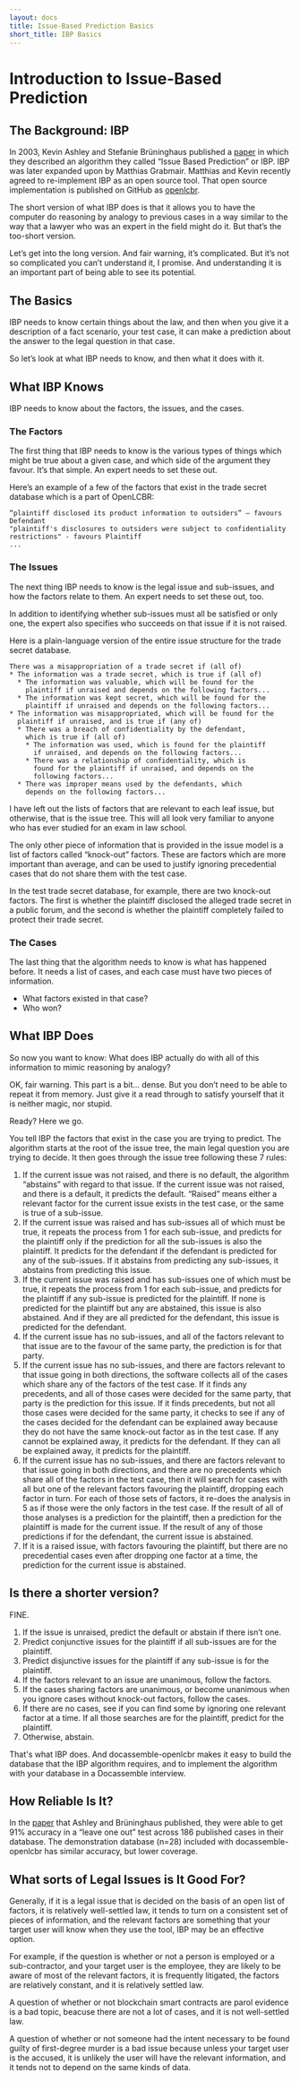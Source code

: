 ```yaml
---
layout: docs
title: Issue-Based Prediction Basics
short_title: IBP Basics
---
```

# Introduction to Issue-Based Prediction
## The Background: IBP
In 2003, Kevin Ashley and Stefanie Brüninghaus published a [paper] in which they described an algorithm they called “Issue Based Prediction” or IBP. IBP was later expanded upon by Matthias Grabmair. Matthias and Kevin recently agreed to re-implement IBP as an open source tool. That open source implementation is published on GitHub as [openlcbr].

The short version of what IBP does is that it allows you to have the computer do reasoning by analogy to previous cases in a way similar to the way that a lawyer who was an expert in the field might do it. But that’s the too-short version.

Let’s get into the long version. And fair warning, it’s complicated. But it’s not so complicated you can’t understand it, I promise. And understanding it is an important part of being able to see its potential.

## The Basics
IBP needs to know certain things about the law, and then when you give it a description of a fact scenario, your test case, it can make a prediction about the answer to the legal question in that case.

So let’s look at what IBP needs to know, and then what it does with it.

## What IBP Knows
IBP needs to know about the factors, the issues, and the cases.

### The Factors
The first thing that IBP needs to know is the various types of things which might be true about a given case, and which side of the argument they favour. It’s that simple. An expert needs to set these out.

Here’s an example of a few of the factors that exist in the trade secret database which is a part of OpenLCBR:

```
“plaintiff disclosed its product information to outsiders” — favours Defendant
"plaintiff's disclosures to outsiders were subject to confidentiality restrictions" - favours Plaintiff
...
```
### The Issues
The next thing IBP needs to know is the legal issue and sub-issues, and how the factors relate to them. An expert needs to set these out, too.

In addition to identifying whether sub-issues must all be satisfied or only one, the expert also specifies who succeeds on that issue if it is not raised.

Here is a plain-language version of the entire issue structure for the trade secret database.

```
There was a misappropriation of a trade secret if (all of)
* The information was a trade secret, which is true if (all of)
  * The information was valuable, which will be found for the
    plaintiff if unraised and depends on the following factors...
  * The information was kept secret, which will be found for the
    plaintiff if unraised and depends on the following factors...
* The information was misappropriated, which will be found for the
  plaintiff if unraised, and is true if (any of)
  * There was a breach of confidentiality by the defendant,
    which is true if (all of)
    * The information was used, which is found for the plaintiff
      if unraised, and depends on the following factors...
    * There was a relationship of confidentiality, which is
      found for the plaintiff if unraised, and depends on the
      following factors...
  * There was improper means used by the defendants, which
    depends on the following factors...
```

I have left out the lists of factors that are relevant to each leaf issue, but otherwise, that is the issue tree. This will all look very familiar to anyone who has ever studied for an exam in law school.

The only other piece of information that is provided in the issue model is a list of factors called “knock-out” factors. These are factors which are more important than average, and can be used to justify ignoring precedential cases that do not share them with the test case.

In the test trade secret database, for example, there are two knock-out factors. The first is whether the plaintiff disclosed the alleged trade secret in a public forum, and the second is whether the plaintiff completely failed to protect their trade secret.

### The Cases
The last thing that the algorithm needs to know is what has happened before. It needs a list of cases, and each case must have two pieces of information.

* What factors existed in that case?
* Who won?

## What IBP Does
So now you want to know: What does IBP actually do with all of this information to mimic reasoning by analogy?

OK, fair warning. This part is a bit… dense. But you don’t need to be able to repeat it from memory. Just give it a read through to satisfy yourself that it is neither magic, nor stupid.

Ready? Here we go.

You tell IBP the factors that exist in the case you are trying to predict. The algorithm starts at the root of the issue tree, the main legal question you are trying to decide. It then goes through the issue tree following these 7 rules:

1. If the current issue was not raised, and there is no default, the algorithm “abstains” with regard to that issue. If the current issue was not raised, and there is a default, it predicts the default. “Raised” means either a relevant factor for the current issue exists in the test case, or the same is true of a sub-issue.
2. If the current issue was raised and has sub-issues all of which must be true, it repeats the process from 1 for each sub-issue, and predicts for the plaintiff only if the prediction for all the sub-issues is also the plaintiff. It predicts for the defendant if the defendant is predicted for any of the sub-issues. If it abstains from predicting any sub-issues, it abstains from predicting this issue.
3. If the current issue was raised and has sub-issues one of which must be true, it repeats the process from 1 for each sub-issue, and predicts for the plaintiff if any sub-issue is predicted for the plaintiff. If none is predicted for the plaintiff but any are abstained, this issue is also abstained. And if they are all predicted for the defendant, this issue is predicted for the defendant.
4. If the current issue has no sub-issues, and all of the factors relevant to that issue are to the favour of the same party, the prediction is for that party.
5. If the current issue has no sub-issues, and there are factors relevant to that issue going in both directions, the software collects all of the cases which share any of the factors of the test case. If it finds any precedents, and all of those cases were decided for the same party, that party is the prediction for this issue. If it finds precedents, but not all those cases were decided for the same party, it checks to see if any of the cases decided for the defendant can be explained away because they do not have the same knock-out factor as in the test case. If any cannot be explained away, it predicts for the defendant. If they can all be explained away, it predicts for the plaintiff.
6. If the current issue has no sub-issues, and there are factors relevant to that issue going in both directions, and there are no precedents which share all of the factors in the test case, then it will search for cases with all but one of the relevant factors favouring the plaintiff, dropping each factor in turn. For each of those sets of factors, it re-does the analysis in 5 as if those were the only factors in the test case. If the result of all of those analyses is a prediction for the plaintiff, then a prediction for the plaintiff is made for the current issue. If the result of any of those predictions if for the defendant, the current issue is abstained.
7. If it is a raised issue, with factors favouring the plaintiff, but there are no precedential cases even after dropping one factor at a time, the prediction for the current issue is abstained.

## Is there a shorter version?
FINE.

1. If the issue is unraised, predict the default or abstain if there isn’t one.
2. Predict conjunctive issues for the plaintiff if all sub-issues are for the plaintiff.
3. Predict disjunctive issues for the plaintiff if any sub-issue is for the plaintiff.
4. If the factors relevant to an issue are unanimous, follow the factors.
5. If the cases sharing factors are unanimous, or become unanimous when you ignore cases without knock-out factors, follow the cases.
6. If there are no cases, see if you can find some by ignoring one relevant factor at a time. If all those searches are for the plaintiff, predict for the plaintiff.
7. Otherwise, abstain.

That's what IBP does. And docassemble-openlcbr makes it easy to build the database that the IBP algorithm requires, and to implement
the algorithm with your database in a Docassemble interview.

## How Reliable Is It?
In the [paper] that Ashley and Brüninghaus published, they were able to get 91% accuracy in a “leave one out” test across 186 published cases in their database. The demonstration database (n=28) included with docassemble-openlcbr has similar accuracy, but lower coverage.

## What sorts of Legal Issues is It Good For?
Generally, if it is a legal issue that is decided on the basis of an open list of factors, it is relatively well-settled law, it tends
to turn on a consistent set of pieces of information, 
and the relevant factors are something that your target user will know when they use the tool, IBP may be an effective option.

For example, if the question is whether or not a person is employed or a sub-contractor, and your target user is the employee, they
are likely to be aware of most of the relevant factors, it is frequently litigated, the factors are relatively constant, 
and it is relatively settled law.

A question of whether or not blockchain smart contracts are parol evidence is a bad topic, beacuse there are not a lot of cases, and it
is not well-settled law.

A question of whether or not someone had the intent necessary to be found guilty of first-degree murder is a bad issue because unless
your target user is the accused, it is unlikely the user will have the relevant information, and it tends not to depend on the same
kinds of data.

[paper]:https://pdfs.semanticscholar.org/24a4/7ca6f5b2ebec9e809bf19d2b0f0da3dcab81.pdf
[openlcbr]:https://github.com/mgrabmair/openlcbr
